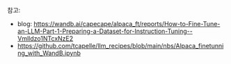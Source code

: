 참고:  
- blog: https://wandb.ai/capecape/alpaca_ft/reports/How-to-Fine-Tune-an-LLM-Part-1-Preparing-a-Dataset-for-Instruction-Tuning--Vmlldzo1NTcxNzE2  
- https://github.com/tcapelle/llm_recipes/blob/main/nbs/Alpaca_finetunning_with_WandB.ipynb  
